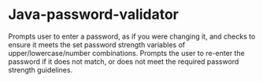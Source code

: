 # Java-password-validator
Prompts user to enter a password, as if you were changing it, and checks to ensure it meets the set password strength variables
of upper/lowercase/number combinations.  Prompts the user to re-enter the password if it does not match, or does not meet the required
password strength guidelines.
